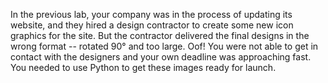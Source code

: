 In the previous lab, your company was in the process of updating its website, and they hired a design contractor to create some new icon graphics for the site. 
But the contractor delivered the final designs in the wrong format -- rotated 90° and too large. 
Oof! You were not able to get in contact with the designers and your own deadline was approaching fast. 
You needed to use Python to get these images ready for launch.
